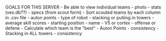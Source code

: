 GOALS FOR THIS SERVER
    - Be able to view individual teams
        - photo
        - stats (vex.db??)
        - specs (from scout form)
    - Sort scouted teams by each column in .csv file
        - auton points
        - type of robot
        - stacking or putiing in towers
        - average skill scores
        - starting position
        - name
        - V5 or cortex
        - offense or defene
    - Calculate which team is the "best"
        - Auton Points 
            - consistency
        - Stacking in ALL towers
            - consistency
    